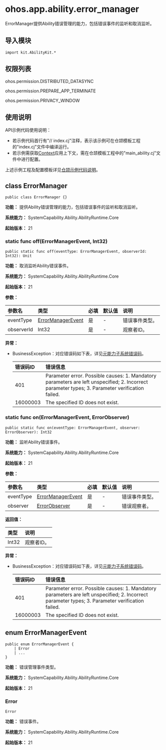 # ohos.app.ability.error_manager

ErrorManager提供Ability错误管理的能力，包括错误事件的监听和取消监听。

## 导入模块

```cangjie
import kit.AbilityKit.*
```

## 权限列表

ohos.permission.DISTRIBUTED_DATASYNC

ohos.permission.PREPARE_APP_TERMINATE

ohos.permission.PRIVACY_WINDOW

## 使用说明

API示例代码使用说明：

- 若示例代码首行有"// index.cj"注释，表示该示例可在仓颉模板工程的"index.cj"文件中编译运行。
- 若示例需获取[Context](./cj-apis-app-ability-ui_ability.md#class-context)应用上下文，需在仓颉模板工程中的"main_ability.cj"文件中进行配置。

上述示例工程及配置模板详见[仓颉示例代码说明](../../cj-development-intro.md#仓颉示例代码说明)。

## class ErrorManager

```cangjie
public class ErrorManager {}
```

**功能：** 提供Ability错误管理的能力，包括错误事件的监听和取消监听。

**系统能力：** SystemCapability.Ability.AbilityRuntime.Core

**起始版本：** 21

### static func off(ErrorManagerEvent, Int32)

```cangjie
public static func off(eventType: ErrorManagerEvent, observerId: Int32): Unit
```

**功能：** 取消监听Ability错误事件。

**系统能力：** SystemCapability.Ability.AbilityRuntime.Core

**起始版本：** 21

**参数：**

|参数名|类型|必填|默认值|说明|
|:---|:---|:---|:---|:---|
|eventType|[ErrorManagerEvent](#enum-errormanagerevent)|是|-|错误事件类型。|
|observerId|Int32|是|-|观察者ID。|

**异常：**

- BusinessException：对应错误码如下表，详见[元能力子系统错误码](../../../source_zh_cn/errorcodes/cj-errorcode-ability.md)。

  | 错误码ID | 错误信息 |
  | :---- | :--- |
  | 401 | Parameter error. Possible causes: 1. Mandatory parameters are left unspecified; 2. Incorrect parameter types; 3. Parameter verification failed. |
  | 16000003 | The specified ID does not exist. |

### static func on(ErrorManagerEvent, ErrorObserver)

```cangjie
public static func on(eventType: ErrorManagerEvent, observer: ErrorObserver): Int32
```

**功能：** 监听Ability错误事件。

**系统能力：** SystemCapability.Ability.AbilityRuntime.Core

**起始版本：** 21

**参数：**

|参数名|类型|必填|默认值|说明|
|:---|:---|:---|:---|:---|
|eventType|[ErrorManagerEvent](#enum-errormanagerevent)|是|-|错误事件类型。|
|observer|[ErrorObserver](./cj-apis-application-error_observer.md#class-errorobserver)|是|-|错误观察者。|

**返回值：**

|类型|说明|
|:----|:----|
|Int32|观察者ID。|

**异常：**

- BusinessException：对应错误码如下表，详见[元能力子系统错误码](../../../source_zh_cn/errorcodes/cj-errorcode-ability.md)。

  | 错误码ID | 错误信息 |
  | :---- | :--- |
  | 401 | Parameter error. Possible causes: 1. Mandatory parameters are left unspecified; 2. Incorrect parameter types; 3. Parameter verification failed. |
  | 16000003 | The specified ID does not exist. |

## enum ErrorManagerEvent

```cangjie
public enum ErrorManagerEvent {
    | Error
    | ...
}
```

**功能：** 错误管理事件类型。

**系统能力：** SystemCapability.Ability.AbilityRuntime.Core

**起始版本：** 21

### Error

```cangjie
Error
```

**功能：** 错误事件。

**系统能力：** SystemCapability.Ability.AbilityRuntime.Core

**起始版本：** 21

